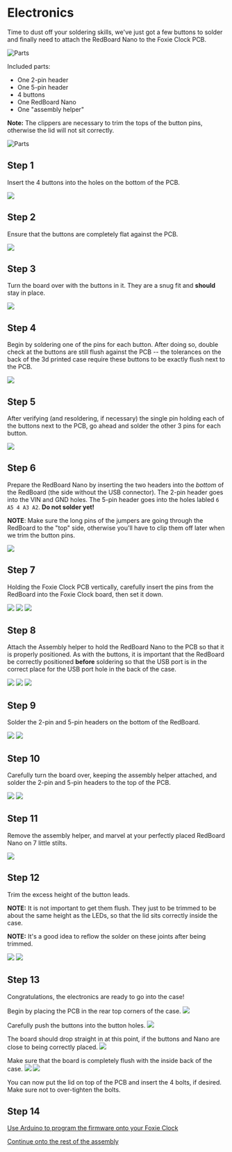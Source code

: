 # Electronics

Time to dust off your soldering skills, we've just got a few buttons to solder and finally need to attach the RedBoard Nano to the Foxie Clock PCB. 

![Parts](/images/assembly_tools.jpg)

Included parts:
* One 2-pin header
* One 5-pin header
* 4 buttons
* One RedBoard Nano
* One "assembly helper"

**Note:** The clippers are necessary to trim the tops of the button pins, otherwise the lid will not sit correctly.

![Parts](/images/assembly_step0.jpg)

## Step 1

Insert the 4 buttons into the holes on the bottom of the PCB.

![](/images/assembly_step1.jpg)

## Step 2

Ensure that the buttons are completely flat against the PCB.

![](/images/assembly_step2.jpg)

## Step 3

Turn the board over with the buttons in it. They are a snug fit and **should** stay in place.

![](/images/assembly_step3.jpg)

## Step 4

Begin by soldering one of the pins for each button. After doing so, double check at the buttons are still flush against the PCB -- the tolerances on the back of the 3d printed case require these buttons to be exactly flush next to the PCB. 

![](/images/assembly_step4.jpg)

## Step 5

After verifying (and resoldering, if necessary) the single pin holding each of the buttons next to the PCB, go ahead and solder the other 3 pins for each button.

![](/images/assembly_step5.jpg)

## Step 6

Prepare the RedBoard Nano by inserting the two headers into the *bottom* of the RedBoard (the side without the USB connector). The 2-pin header goes into the VIN and GND holes. The 5-pin header goes into the holes labled `6 A5 4 A3 A2`. **Do not solder yet!**

**NOTE**: Make sure the long pins of the jumpers are going through the RedBoard to the "top" side, otherwise you'll have to clip them off later when we trim the button pins.

![](/images/assembly_step6.jpg)

## Step 7

Holding the Foxie Clock PCB vertically, carefully insert the pins from the RedBoard into the Foxie Clock board, then set it down.

![](/images/assembly_step7a.jpg)
![](/images/assembly_step7b.jpg)
![](/images/assembly_step7c.jpg)

## Step 8

Attach the Assembly helper to hold the RedBoard Nano to the PCB so that it is properly positioned. As with the buttons, it is important that the RedBoard be correctly positioned **before** soldering so that the USB port is in the correct place for
the USB port hole in the back of the case.

![](/images/assembly_step8a.jpg)
![](/images/assembly_step8b.jpg)
![](/images/assembly_step8c.jpg)

## Step 9

Solder the 2-pin and 5-pin headers on the bottom of the RedBoard.

![](/images/assembly_step9a.jpg)
![](/images/assembly_step9b.jpg)

## Step 10

Carefully turn the board over, keeping the assembly helper attached, and solder the 2-pin and 5-pin headers to the top of the PCB.

![](/images/assembly_step10a.jpg)
![](/images/assembly_step10b.jpg)

## Step 11

Remove the assembly helper, and marvel at your perfectly placed RedBoard Nano on 7 little stilts.

![](/images/assembly_step11.jpg)

## Step 12

Trim the excess height of the button leads. 

**NOTE:** It is not important to get them flush. They just to be trimmed to be about the same height as the LEDs, so that the lid sits correctly inside the case.

**NOTE:** It's a good idea to reflow the solder on these joints after being trimmed.

![](/images/assembly_step12a.jpg)
![](/images/assembly_step12b.jpg)

## Step 13

Congratulations, the electronics are ready to go into the case!

Begin by placing the PCB in the rear top corners of the case.
![](/images/assembly_step13a.jpg)

Carefully push the buttons into the button holes.
![](/images/assembly_step13b.jpg)

The board should drop straight in at this point, if the buttons and Nano are close to being correctly placed.
![](/images/assembly_step13c.jpg)

Make sure that the board is completely flush with the inside back of the case.
![](/images/assembly_step13d.jpg)
![](/images/assembly_step13e.jpg)

You can now put the lid on top of the PCB and insert the 4 bolts, if desired. Make sure not to over-tighten the bolts.

## Step 14

[Use Arduino to program the firmware onto your Foxie Clock](INSTALLING.md)

[Continue onto the rest of the assembly](ASSEMBLY.md)
